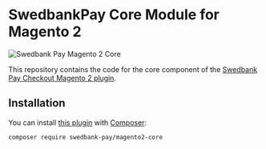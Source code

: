 # SwedbankPay Core Module for Magento 2

![Swedbank Pay Magento 2 Core][og-image]

This repository contains the code for the core component of the
[Swedbank Pay Checkout Magento 2 plugin][checkout-magento2].

## Installation

You can install [this plugin][core-magento2] with [Composer][composer]:

```sh
composer require swedbank-pay/magento2-core
```

  [checkout-magento2]:  https://packagist.org/packages/swedbank-pay/magento2-checkout
  [core-magento2]:      https://packagist.org/packages/swedbank-pay/magento2-core
  [composer]:           https://getcomposer.org/
  [og-image]:           https://repository-images.githubusercontent.com/211832107/150b5980-e7ab-11e9-892e-5efe0c7ae598
